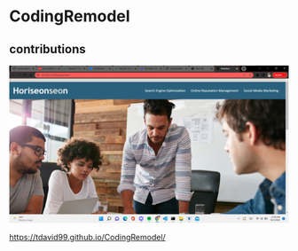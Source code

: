 # CodingRemodel



## contributions 
![Alt text](/assets/images/Screenshot%20(216).png)


 https://tdavid99.github.io/CodingRemodel/